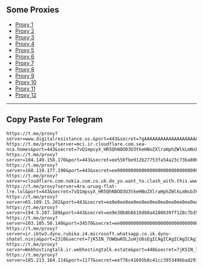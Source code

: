 Some Proxies
---
- [Proxy 1](https://t.me/proxy?server=www.digitalresistance.us.&port=443&secret=7gAAAAAAAAAAAAAAAAAAAABkeHNoZXlraHphZWlkLmNsb3VkZnJvbnQubmV0)
- [Proxy 2](https://t.me/proxy?server=mci.ir.cloudflare.com.sea-nca.homes&port=443&secret=7vQ1mpsyX_HR5QhN8OD3U3tkeHNoZXlraHphZWlkLmNsb3VkZnJvbnQubmV0)
- [Proxy 3](https://t.me/proxy?server=104.149.158.170&port=443&secret=ee550fbe912b27753fa54a23c73ba806346d792e6972616e63656c6c2e6972)
- [Proxy 4](https://t.me/proxy?server=168.119.177.190&port=443&secret=ee0000000000000000000000000000000073616b68612e65706f6c6963652e6972)
- [Proxy 5](https://t.me/proxy?server=cloudflare.com.nokia.com.co.uk.do_yo.want_to.clash_with.this.www.microsoft.com.there_is_no.place_like.localhost.www.bing.com.count_with_me.cyou.com.now_sudo.rm_rf.ddns.net.we_are_here.again_to_fight.everyone.i_am.the_internet.special_wayob.blackmile.cfd.&port=443&secret=7gAAAAAAAAAAAAAAAAAAAABkeHNoZXlraHphZWlkLmNsb3VkZnJvbnQubmV0)
- [Proxy 6](https://t.me/proxy?server=Ara.uruag-flat-lre.lol&port=443&secret=7vQ1mpsyX_HR5QhN8OD3U3tkeHNoZXlraHphZWlkLmNsb3VkZnJvbnQubmV0)
- [Proxy 7](https://t.me/proxy?server=65.109.15.202&port=443&secret=ee0e0ee0ee0ee0ee0ee0ee0ee0ee0ee0ee7777772e727562696b612e616272696b612e616d726963612e66756e)
- [Proxy 8](https://t.me/proxy?server=194.5.207.189&port=443&secret=ee9e30b8b8610d80a4280639ff128c7b356a7573746963652e7669632e676f762e6175)
- [Proxy 9](https://t.me/proxy?server=103.105.50.140&port=34570&secret=ee000000000000000000000000000000006d79736f6e2e64756f6c696e676f2e636f6d)
- [Proxy 10](https://t.me/proxy?server=ir.ibtw3.dynu.rubika.z4.microsoft.whatsapp.co.ik.dynu-shatel.ninja&port=2310&secret=7jK5IN_7UWQwKOL2uHjU6sEgICAgICAgICAgICAgICA)
- [Proxy 11](https://t.me/proxy?server=Webhostingtalk.ir.webhostingtalk.estate&port=440&secret=7jK5IN_7UWQwKOL2uHjU6sF3d3cuZ29vZ2xlLnNob3A)
- [Proxy 12](https://t.me/proxy?server=185.213.164.114&port=1177&secret=eef76c41695b8c41cc3953496bad2917e073332e616d617a6f6e6177732e636f6d)
---
Copy Paste For Telegram
---
```
https://t.me/proxy?server=www.digitalresistance.us.&port=443&secret=7gAAAAAAAAAAAAAAAAAAAABkeHNoZXlraHphZWlkLmNsb3VkZnJvbnQubmV0
https://t.me/proxy?server=mci.ir.cloudflare.com.sea-nca.homes&port=443&secret=7vQ1mpsyX_HR5QhN8OD3U3tkeHNoZXlraHphZWlkLmNsb3VkZnJvbnQubmV0
https://t.me/proxy?server=104.149.158.170&port=443&secret=ee550fbe912b27753fa54a23c73ba806346d792e6972616e63656c6c2e6972
https://t.me/proxy?server=168.119.177.190&port=443&secret=ee0000000000000000000000000000000073616b68612e65706f6c6963652e6972
https://t.me/proxy?server=cloudflare.com.nokia.com.co.uk.do_yo.want_to.clash_with.this.www.microsoft.com.there_is_no.place_like.localhost.www.bing.com.count_with_me.cyou.com.now_sudo.rm_rf.ddns.net.we_are_here.again_to_fight.everyone.i_am.the_internet.special_wayob.blackmile.cfd.&port=443&secret=7gAAAAAAAAAAAAAAAAAAAABkeHNoZXlraHphZWlkLmNsb3VkZnJvbnQubmV0
https://t.me/proxy?server=Ara.uruag-flat-lre.lol&port=443&secret=7vQ1mpsyX_HR5QhN8OD3U3tkeHNoZXlraHphZWlkLmNsb3VkZnJvbnQubmV0
https://t.me/proxy?server=65.109.15.202&port=443&secret=ee0e0ee0ee0ee0ee0ee0ee0ee0ee0ee0ee7777772e727562696b612e616272696b612e616d726963612e66756e
https://t.me/proxy?server=194.5.207.189&port=443&secret=ee9e30b8b8610d80a4280639ff128c7b356a7573746963652e7669632e676f762e6175
https://t.me/proxy?server=103.105.50.140&port=34570&secret=ee000000000000000000000000000000006d79736f6e2e64756f6c696e676f2e636f6d
https://t.me/proxy?server=ir.ibtw3.dynu.rubika.z4.microsoft.whatsapp.co.ik.dynu-shatel.ninja&port=2310&secret=7jK5IN_7UWQwKOL2uHjU6sEgICAgICAgICAgICAgICA
https://t.me/proxy?server=Webhostingtalk.ir.webhostingtalk.estate&port=440&secret=7jK5IN_7UWQwKOL2uHjU6sF3d3cuZ29vZ2xlLnNob3A
https://t.me/proxy?server=185.213.164.114&port=1177&secret=eef76c41695b8c41cc3953496bad2917e073332e616d617a6f6e6177732e636f6d
```